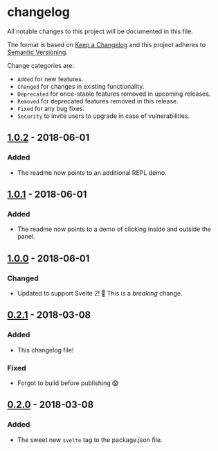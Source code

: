 # changelog

All notable changes to this project will be documented in this file.

The format is based on [Keep a Changelog](http://keepachangelog.com/en/1.0.0/)
and this project adheres to [Semantic Versioning](http://semver.org/spec/v2.0.0.html).

Change categories are:

* `Added` for new features.
* `Changed` for changes in existing functionality.
* `Deprecated` for once-stable features removed in upcoming releases.
* `Removed` for deprecated features removed in this release.
* `Fixed` for any bug fixes.
* `Security` to invite users to upgrade in case of vulnerabilities.

## [1.0.2] - 2018-06-01
### Added
- The readme now points to an additional REPL demo.

## [1.0.1] - 2018-06-01
### Added
- The readme now points to a demo of clicking inside and outside the panel.

## [1.0.0] - 2018-06-01
### Changed
- Updated to support Svelte 2! 🙌 This is a *breaking* change.

## [0.2.1] - 2018-03-08
### Added
- This changelog file!
### Fixed
- Forgot to build before publishing 😱

## [0.2.0] - 2018-03-08
### Added
- The sweet new `svelte` tag to the package.json file.

[1.0.2]: https://github.com/saibotsivad/svelte-panel-click/compare/v1.0.1...v1.0.2
[1.0.1]: https://github.com/saibotsivad/svelte-panel-click/compare/v1.0.0...v1.0.1
[1.0.0]: https://github.com/saibotsivad/svelte-panel-click/compare/v0.2.1...v1.0.0
[0.2.1]: https://github.com/saibotsivad/svelte-panel-click/compare/v0.2.0...v0.2.1
[0.2.0]: https://github.com/saibotsivad/svelte-panel-click/compare/v0.1.8...v0.2.0
